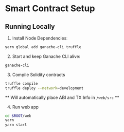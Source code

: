 # Smart Contract Setup

## Running Locally

1. Install Node Dependencies:

```bash
yarn global add ganache-cli truffle
```

2. Start and keep Ganache CLI alive:

```bash
ganache-cli
```

3. Compile Solidity contracts

```bash
truffle compile
truffle deploy --network=development
```

** Will automatically place ABI and TX Info in `/web/src` **

4. Run web app

```bash
cd $ROOT/web
yarn
yarn start
```
